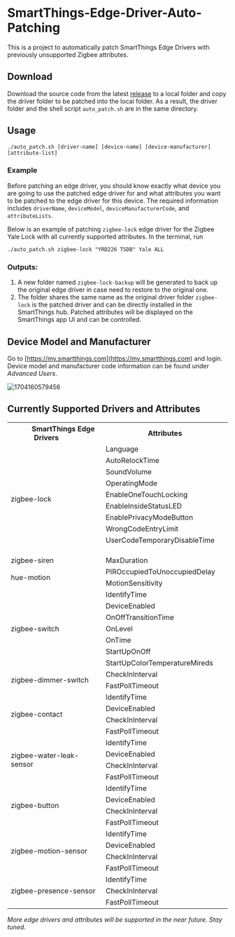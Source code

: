 # SmartThings-Edge-Driver-Auto-Patching
This is a project to automatically patch SmartThings Edge Drivers with previously unsupported Zigbee attributes.


## Download
Download the source code from the latest [release](https://github.com/XueningXu/SmartThings-Edge-Driver-Auto-Patching/releases/tag/sourceCode) to a local folder and copy the driver folder to be patched into the local folder. As a result, the driver folder and the shell script `auto_patch.sh` are in the same directory.
<!---
The resulting directory tree should be as follows:
```
local-folder
├── cap-patches
│   ├── button_patch.lua
│   ├── contact_patch.lua
│   ├── dimmer_patch.lua
│   ├── hue_patch.lua
│   ├── lock_patch.lua
│   ├── motion_patch.lua
│   ├── presence_patch.lua
│   ├── siren_patch.lua
│   ├── switch_patch.lua
│   └── water_patch.lua
├── subdrivers
│   ├── button-patch
|       └── init.lua
│   ├── contact-patch
|       └── init.lua
│   ├── dimmer-patch
|       └── init.lua
│   ├── hue-patch
|       └── init.lua
│   ├── lock-patch
|       └── init.lua
│   ├── motion-patch
|       └── init.lua
│   ├── presence-patch
|       └── init.lua
│   ├── siren-patch
|       └── init.lua
│   ├── switch-patch
|       └── init.lua
│   └── water-patch
|       └── init.lua
├── auto_patch.sh
├── 1_patch_profiles.py
├── 2_patch_handlers.py
├── 3_patch_subdriver.py
├── custom_capability_list.config
├── driver2patch.config
└── zigbee-lock            <-- This is the SmartThings edge driver to be patched
```
--->

## Usage 
```
./auto_patch.sh [driver-name] [device-name] [device-manufacturer] [attribute-list]
```
### Example
Before patching an edge driver, you should know exactly what device you are going to use the patched edge driver for and what attributes you want to be patched to the edge driver for this device. 
The required information includes `driverName`, `deviceModel`, `deviceManufacturerCode`, and `attributeLists`.

Below is an example of patching `zigbee-lock` edge driver for the Zigbee Yale Lock with all currently supported attributes. In the terminal, run
```
./auto_patch.sh zigbee-lock "YRD226 TSDB" Yale ALL
```

### Outputs:
1. A new folder named `zigbee-lock-backup` will be generated to back up the original edge driver in case need to restore to the original one. 
2. The folder shares the same name as the original driver folder `zigbee-lock` is the patched driver and can be directly installed in the SmartThings hub. Patched attributes will be displayed on the SmartThings app UI and can be controlled.

## Device Model and Manufacturer
Go to [https://my.smartthings.com](https://my.smartthings.com) and login. Device model and manufacturer code information can be found under *Advanced Users*. 

![1704160579456](https://github.com/XueningXu/SmartThings-Edge-Driver-Auto-Patching/assets/47044598/7806bb39-9751-47f2-9a0a-58e651aa2445)



## Currently Supported Drivers and Attributes

<table>
  <tr>
    <th> &nbsp;&nbsp;&nbsp;&nbsp;&nbsp;&nbsp;&nbsp;&nbsp; SmartThings Edge Drivers &nbsp;&nbsp;&nbsp;&nbsp;&nbsp;&nbsp;&nbsp;&nbsp;</th>
    <th> &nbsp;&nbsp;&nbsp;&nbsp;&nbsp;&nbsp;&nbsp;&nbsp; Attributes &nbsp;&nbsp;&nbsp;&nbsp;&nbsp;&nbsp;&nbsp;&nbsp;</th>
  </tr>
  <tr>
    <td rowspan="9">zigbee-lock</td>
    <td>Language</td>
  </tr>
  <tr><td>AutoRelockTime</td></tr>
  <tr><td>SoundVolume</td></tr>
  <tr><td>OperatingMode</td></tr>
  <tr><td>EnableOneTouchLocking</td></tr>
  <tr><td>EnableInsideStatusLED</td></tr>
  <tr><td>EnablePrivacyModeButton</td></tr>
  <tr><td>WrongCodeEntryLimit</td></tr>
  <tr><td>UserCodeTemporaryDisableTime &nbsp;&nbsp;&nbsp;&nbsp;&nbsp;&nbsp;&nbsp;&nbsp;</td></tr>
    
  <tr>
    <td>zigbee-siren</td>
    <td>MaxDuration</td>
  </tr>

  <tr>
    <td rowspan="2">hue-motion</td>
    <td>PIROccupiedToUnoccupiedDelay</td>
  </tr>
  <tr><td>MotionSensitivity</td></tr>

  <tr>
    <td rowspan="7">zigbee-switch</td>
    <td>IdentifyTime</td>
  </tr>
  <tr><td>DeviceEnabled</td></tr>
  <tr><td>OnOffTransitionTime</td></tr>
  <tr><td>OnLevel</td></tr>
  <tr><td>OnTime</td></tr>
  <tr><td>StartUpOnOff</td></tr>
  <tr><td>StartUpColorTemperatureMireds</td></tr>

  <tr>
    <td rowspan="2">zigbee-dimmer-switch</td>
    <td>CheckInInterval</td>
  </tr>
  <tr><td>FastPollTimeout</td></tr>

  <tr>
    <td rowspan="4">zigbee-contact</td>
    <td>IdentifyTime</td>
  </tr>
  <tr><td>DeviceEnabled</td></tr>
  <tr><td>CheckInInterval</td></tr>
  <tr><td>FastPollTimeout</td></tr>

  <tr>
    <td rowspan="4">zigbee-water-leak-sensor</td>
    <td>IdentifyTime</td>
  </tr>
  <tr><td>DeviceEnabled</td></tr>
  <tr><td>CheckInInterval</td></tr>
  <tr><td>FastPollTimeout</td></tr>

  <tr>
    <td rowspan="4">zigbee-button</td>
    <td>IdentifyTime</td>
  </tr>
  <tr><td>DeviceEnabled</td></tr>
  <tr><td>CheckInInterval</td></tr>
  <tr><td>FastPollTimeout</td></tr>

  <tr>
    <td rowspan="4">zigbee-motion-sensor</td>
    <td>IdentifyTime</td>
  </tr>
  <tr><td>DeviceEnabled</td></tr>
  <tr><td>CheckInInterval</td></tr>
  <tr><td>FastPollTimeout</td></tr>

  <tr>
    <td rowspan="3">zigbee-presence-sensor</td>
    <td>IdentifyTime</td>
  </tr>
  <tr><td>CheckInInterval</td></tr>
  <tr><td>FastPollTimeout</td></tr>
</table>



*More edge drivers and attributes will be supported in the near future. Stay tuned.*


